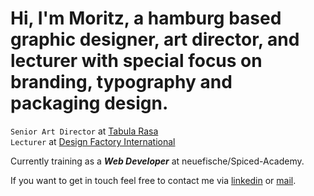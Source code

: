 # Hi, I'm Moritz, a hamburg based graphic designer, art director, and lecturer with special focus on branding, typography and packaging design.

```Senior Art Director``` at [Tabula Rasa](https://tabula-rasa.studio/)<br>
```Lecturer``` at [Design Factory International](https://design-factory.de/)

Currently training as a **_Web Developer_** at neuefische/Spiced-Academy.

If you want to get in touch feel free to contact me via [linkedin](https://www.linkedin.com/in/moritz-hoyer-391911186/) or [mail](contact@moritzhoyer.de).

